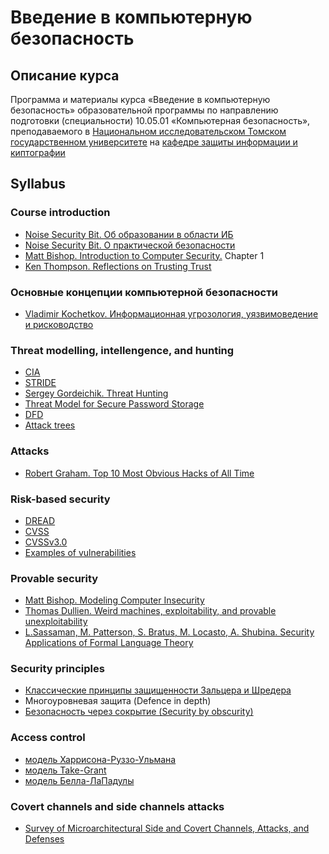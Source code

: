 # Введение в компьютерную безопасность

## Описание курса

Программа и материалы курса «Введение в компьютерную безопасность»
образовательной программы по направлению подготовки (специальности)
10.05.01 «Компьютерная безопасность», преподаваемого в [Национальном исследовательском Томском государственном университете](http://www.tsu.ru) на [кафедре защиты информации и киптографии](http://isc.tsu.ru)

## Syllabus

### Course introduction
* [Noise Security Bit. Об образовании в области ИБ](http://noisebit.podster.fm/6)
* [Noise Security Bit. О практической безопасности](http://noisebit.podster.fm/3)
* [Matt Bishop. Introduction to Computer Security.](http://nob.cs.ucdavis.edu/book/book-intro/) Chapter 1
* [Ken Thompson. Reflections on Trusting Trust](https://crypto.stanford.edu/cs155/papers/thompson.pdf)

### Основные концепции компьютерной безопасности     
* [Vladimir Kochetkov. Информационная угрозология, уязвимоведение и рисководство](http://habrahabr.ru/post/129386/)

### Threat modelling, intellengence, and hunting
* [CIA](http://en.wikipedia.org/wiki/Information_security)
* [STRIDE](http://msdn.microsoft.com/en-us/library/ee823899(v=cs.20).aspx)
* [Sergey Gordeichik. Threat Hunting](https://www.youtube.com/watch?v=i2K0NKV_zho)
* [Threat Model for Secure Password Storage](http://goo.gl/Spvzs)
* [DFD](https://www.owasp.org/index.php/Application_Threat_Modeling)
* [Attack trees](https://en.wikipedia.org/wiki/Attack_tree)

### Attacks
* [Robert Graham. Top 10 Most Obvious Hacks of All Time](https://blog.erratasec.com/2017/07/top-10-most-obvious-hacks-of-all-time.html)

### Risk-based security
* [DREAD](http://msdn.microsoft.com/en-us/library/ff648644.aspx)
* [CVSS](https://www.first.org/cvss/calculator/3.0)
* [CVSSv3.0](https://habrahabr.ru/company/pt/blog/266485/)   
* [Examples of vulnerabilities](https://www.first.org/cvss/examples)

### Provable security
* [Matt Bishop. Modeling Computer Insecurity](http://nob.cs.ucdavis.edu/bishop/notes/2008-cse-14/2008-cse-14.pdf)
* [Thomas Dullien. Weird machines, exploitability, and provable unexploitability](http://www.dullien.net/thomas/weird-machines-exploitability.pdf)
* [L.Sassaman, M. Patterson, S. Bratus, M. Locasto, A. Shubina. Security Applications of Formal Language Theory](http://www.langsec.org/papers/langsec-tr.pdf)

### Security principles
* [Классические принципы защищенности Зальцера и Шредера](http://www.cs.virginia.edu/~evans/cs551/saltzer/)
* Многоуровневая защита (Defence in depth)
* [Безопасность через сокрытие (Security by obscurity)](https://danielmiessler.com/study/security-by-obscurity/)

### Access control
* [модель Харрисона-Руззо-Ульмана](http://dl.acm.org/citation.cfm?doid=360303.360333)
* [модель Take-Grant](http://www.cs.nmt.edu/~doshin/t/s06/cs589/pub/2.JLS-TG.pdf)
* [модель Белла-ЛаПадулы](http://en.wikipedia.org/wiki/Bell%E2%80%93LaPadula_model) 
 
### Covert channels and side channels attacks
* [Survey of Microarchitectural Side and Covert Channels, Attacks, and Defenses](https://eprint.iacr.org/2016/479.pdf) 


